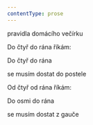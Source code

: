 ```yaml
---
contentType: prose
---
```


<section>

pravidla domácího večírku

Do čtyř do rána říkám:

Do čtyř do rána

se musím dostat do postele

Od čtyř od rána říkám:

Do osmi do rána

se musím dostat z gauče

</section>
